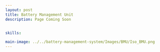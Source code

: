 ```yaml
---
layout: post
title: Battery Management Unit
description: Page Coming Soon


skills: 

main-image: ../../battery-management-system/Images/BMU/Iso_BMU.png
---
```


